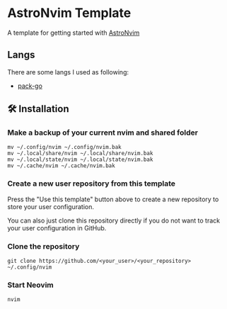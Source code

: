 # AstroNvim Template

A template for getting started with [AstroNvim](https://github.com/AstroNvim/AstroNvim)

## Langs

There are some langs I used as following:

- [pack-go](docs/langs/pack-go.md)

## 🛠️ Installation

### Make a backup of your current nvim and shared folder

```shell
mv ~/.config/nvim ~/.config/nvim.bak
mv ~/.local/share/nvim ~/.local/share/nvim.bak
mv ~/.local/state/nvim ~/.local/state/nvim.bak
mv ~/.cache/nvim ~/.cache/nvim.bak
```

### Create a new user repository from this template

Press the "Use this template" button above to create a new repository
to store your user configuration.

You can also just clone this repository directly if you do not want to
track your user configuration in GitHub.

### Clone the repository

```shell
git clone https://github.com/<your_user>/<your_repository> ~/.config/nvim
```

### Start Neovim

```shell
nvim
```
